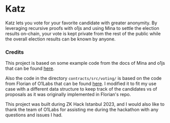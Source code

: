 # Katz

Katz lets you vote for your favorite candidate with greater anonymity. By leveraging recursive proofs with o1js and using Mina to settle the election results on-chain, your vote is kept private from the rest of the public while the overall election results can be known by anyone.

### Credits

This project is based on some example code from the docs of Mina and o1js that can be found [here](https://docs.minaprotocol.com/).

Also the code in the directory `contracts/src/voting/` is based on the code from Florian of O1Labs that can be found [here](https://github.com/Trivo25/offchain-voting-poc). I modified it to fit my use case with a different data structure to keep track of the candidates vs of proposals as it was originally implemented in Florian's repo.

This project was built during ZK Hack Istanbul 2023, and I would also like to thank the team of O1Labs for assisting me during the hackathon with any questions and issues I had.

